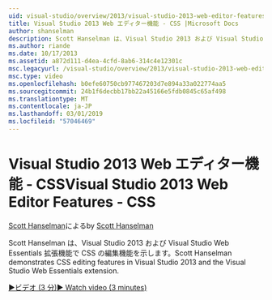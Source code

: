 ```yaml
---
uid: visual-studio/overview/2013/visual-studio-2013-web-editor-features-css
title: Visual Studio 2013 Web エディター機能 - CSS |Microsoft Docs
author: shanselman
description: Scott Hanselman は、Visual Studio 2013 および Visual Studio Web Essentials 拡張機能で CSS の編集機能を示します。
ms.author: riande
ms.date: 10/17/2013
ms.assetid: a872d111-d4ea-4cfd-8ab6-314c4e12301c
msc.legacyurl: /visual-studio/overview/2013/visual-studio-2013-web-editor-features-css
msc.type: video
ms.openlocfilehash: b0efe60750cb977467203d7e894a33a022774aa5
ms.sourcegitcommit: 24b1f6decbb17bb22a45166e5fdb0845c65af498
ms.translationtype: MT
ms.contentlocale: ja-JP
ms.lasthandoff: 03/01/2019
ms.locfileid: "57046469"
---
```

<a name="visual-studio-2013-web-editor-features---css"></a><span data-ttu-id="d2402-103">Visual Studio 2013 Web エディター機能 - CSS</span><span class="sxs-lookup"><span data-stu-id="d2402-103">Visual Studio 2013 Web Editor Features - CSS</span></span>
====================
<span data-ttu-id="d2402-104">[Scott Hanselman](https://github.com/shanselman)による</span><span class="sxs-lookup"><span data-stu-id="d2402-104">by [Scott Hanselman](https://github.com/shanselman)</span></span>

<span data-ttu-id="d2402-105">Scott Hanselman は、Visual Studio 2013 および Visual Studio Web Essentials 拡張機能で CSS の編集機能を示します。</span><span class="sxs-lookup"><span data-stu-id="d2402-105">Scott Hanselman demonstrates CSS editing features in Visual Studio 2013 and the Visual Studio Web Essentials extension.</span></span>

[<span data-ttu-id="d2402-106">&#9654;ビデオ (3 分)</span><span class="sxs-lookup"><span data-stu-id="d2402-106">&#9654; Watch video (3 minutes)</span></span>](https://channel9.msdn.com/Blogs/ASP-NET-Site-Videos/visual-studio-2013-web-editor-features-css)
